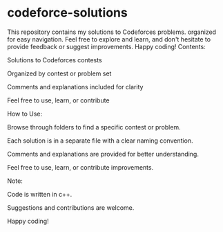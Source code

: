 # codeforce-solutions
This repository contains my solutions to Codeforces problems.  organized for easy navigation. Feel free to explore and learn, and don't hesitate to provide feedback or suggest improvements. Happy coding!
Contents:

  Solutions to Codeforces contests
  
  Organized by contest or problem set
  
  Comments and explanations included for clarity
  
  Feel free to use, learn, or contribute
  

How to Use:

  Browse through folders to find a specific contest or problem.
  
  Each solution is in a separate file with a clear naming convention.
  
  Comments and explanations are provided for better understanding.
  
  Feel free to use, learn, or contribute improvements.

Note:

  Code is written in c++.
  
  Suggestions and contributions are welcome.
  
  Happy coding!

